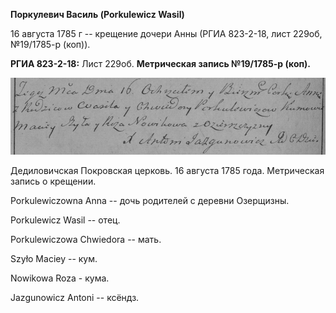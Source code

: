 **Поркулевич Василь (Porkulewicz Wasil)**

16 августа 1785 г -- крещение дочери Анны (РГИА 823-2-18, лист 229об,
№19/1785-р (коп)).

**РГИА 823-2-18:** Лист 229об. **Метрическая запись №19/1785-р (коп).**

![](./media/cb5f7f308fb21c97ea7275e128719a891af2d9dd.png)

Дедиловичская Покровская церковь. 16 августа 1785 года. Метрическая
запись о крещении.

Porkulewiczowna Anna -- дочь родителей с деревни Озерщизны.

Porkulewicz Wasil -- отец.

Porkulewiczowa Chwiedora -- мать.

Szyło Maciey -- кум.

Nowikowa Roza - кума.

Jazgunowicz Antoni -- ксёндз.
